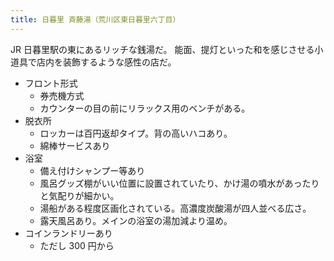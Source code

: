 ```yaml
---
title: 日暮里 斉藤湯（荒川区東日暮里六丁目）
---
```


JR 日暮里駅の東にあるリッチな銭湯だ。
能面、提灯といった和を感じさせる小道具で店内を装飾するような感性の店だ。

* フロント形式
  * 券売機方式
  * カウンターの目の前にリラックス用のベンチがある。
* 脱衣所
  * ロッカーは百円返却タイプ。背の高いハコあり。
  * 綿棒サービスあり
* 浴室
  * 備え付けシャンプー等あり
  * 風呂グッズ棚がいい位置に設置されていたり、かけ湯の噴水があったりと気配りが細かい。
  * 湯船がある程度区画化されている。高濃度炭酸湯が四人並べる広さ。
  * 露天風呂あり。メインの浴室の湯加減より温め。
* コインランドリーあり
  * ただし 300 円から
